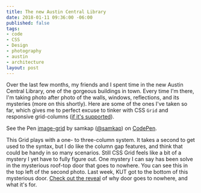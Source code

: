 ```yaml
---
title: The new Austin Central Library
date: 2018-01-11 09:36:00 -06:00
published: false
tags:
- code
- CSS
- Design
- photography
- austin
- architecture
layout: post
---
```


Over the last few months, my friends and I spent time in the new Austin Central Library, one of the gorgeous buildings in town. Every time I'm there, I'm taking photo after photo of the walls, windows, reflections, and its mysteries (more on this shortly). Here are some of the ones I've taken so far, which gives me to perfect excuse to tinker with CSS `Grid` and responsive grid-columns ([if it's supported](https://caniuse.com/#search=grid)).
<p data-height="700" data-theme-id="light" data-slug-hash="BJmaor" data-default-tab="result" data-user="samkap" data-embed-version="2" data-pen-title="image-grid" class="codepen">See the Pen <a href="https://codepen.io/samkap/pen/BJmaor/">image-grid</a> by samkap (<a href="https://codepen.io/samkap">@samkap</a>) on <a href="https://codepen.io">CodePen</a>.</p>
<script async src="https://production-assets.codepen.io/assets/embed/ei.js"></script>

This Grid plays with a one- to three-column system. It takes a second to get used to the syntax, but I do like the column gap features, and think that could be handy in so many scenarios. Still CSS Grid feels like a bit of a mystery I yet have to fully figure out. One mystery I can say has been solve in the mysterious roof-top door that goes to nowhere. You can see this in the top left of the second photo. Last week, KUT got to the bottom of this mysterious door. [Check out the reveal](http://kut.org/post/whats-deal-doors-nowhere-new-austin-central-library) of why door goes to nowhere, and what it's for.
